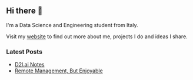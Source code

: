## Hi there 👋
I'm a Data Science and Engineering student from Italy.

Visit my [website](https://giuseppegalilei.com) to find out more about me, projects I do and ideas I share.

### Latest Posts
- [D2l.ai Notes](https://giuseppegalilei.com/blog/d2l_notes/)
- [Remote Management, But Enjoyable](https://giuseppegalilei.com/blog/remote/)

<!--
**GiuseppeGalilei/GiuseppeGalilei** is a ✨ _special_ ✨ repository because its `README.md` (this file) appears on your GitHub profile.

Here are some ideas to get you started:

- 🔭 I’m currently working on ...
- 🌱 I’m currently learning ...
- 👯 I’m looking to collaborate on ...
- 🤔 I’m looking for help with ...
- 💬 Ask me about ...
- 📫 How to reach me: ...
- 😄 Pronouns: ...
- ⚡ Fun fact: ...
-->

